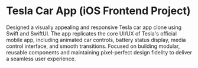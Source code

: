 # Tesla Car App (iOS Frontend Project)
Designed a visually appealing and responsive Tesla car app clone using Swift and SwiftUI. The app replicates the core UI/UX of Tesla's official mobile app, including animated car controls, battery status display, media control interface, and smooth transitions. Focused on building modular, reusable components and maintaining pixel-perfect design fidelity to deliver a seamless user experience.
